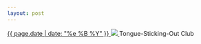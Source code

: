 ```yaml
---
layout: post
---
```


<p>
  <a href="/52">
    <time>{{ page.date | date: "%e %B %Y" }}</time>
    <img src="https://s3.amazonaws.com/life.aaronjgreenberg.com/52.jpg">
  </a>
  Tongue-Sticking-Out Club
</p>
